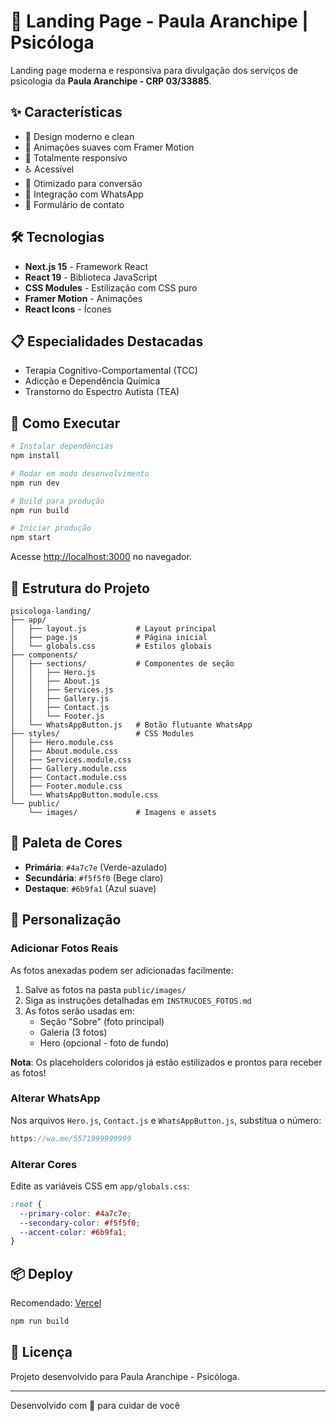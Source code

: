 # 🧠 Landing Page - Paula Aranchipe | Psicóloga

Landing page moderna e responsiva para divulgação dos serviços de psicologia da **Paula Aranchipe - CRP 03/33885**.

## ✨ Características

- 🎨 Design moderno e clean
- 🌊 Animações suaves com Framer Motion
- 📱 Totalmente responsivo
- ♿ Acessível
- 🎯 Otimizado para conversão
- 💚 Integração com WhatsApp
- 📧 Formulário de contato

## 🛠️ Tecnologias

- **Next.js 15** - Framework React
- **React 19** - Biblioteca JavaScript
- **CSS Modules** - Estilização com CSS puro
- **Framer Motion** - Animações
- **React Icons** - Ícones

## 📋 Especialidades Destacadas

- Terapia Cognitivo-Comportamental (TCC)
- Adicção e Dependência Química
- Transtorno do Espectro Autista (TEA)

## 🚀 Como Executar

```bash
# Instalar dependências
npm install

# Rodar em modo desenvolvimento
npm run dev

# Build para produção
npm run build

# Iniciar produção
npm start
```

Acesse [http://localhost:3000](http://localhost:3000) no navegador.

## 📁 Estrutura do Projeto

```
psicologa-landing/
├── app/
│   ├── layout.js           # Layout principal
│   ├── page.js             # Página inicial
│   └── globals.css         # Estilos globais
├── components/
│   ├── sections/           # Componentes de seção
│   │   ├── Hero.js
│   │   ├── About.js
│   │   ├── Services.js
│   │   ├── Gallery.js
│   │   ├── Contact.js
│   │   └── Footer.js
│   └── WhatsAppButton.js   # Botão flutuante WhatsApp
├── styles/                 # CSS Modules
│   ├── Hero.module.css
│   ├── About.module.css
│   ├── Services.module.css
│   ├── Gallery.module.css
│   ├── Contact.module.css
│   ├── Footer.module.css
│   └── WhatsAppButton.module.css
└── public/
    └── images/             # Imagens e assets
```

## 🎨 Paleta de Cores

- **Primária**: `#4a7c7e` (Verde-azulado)
- **Secundária**: `#f5f5f0` (Bege claro)
- **Destaque**: `#6b9fa1` (Azul suave)

## 📝 Personalização

### Adicionar Fotos Reais

As fotos anexadas podem ser adicionadas facilmente:

1. Salve as fotos na pasta `public/images/`
2. Siga as instruções detalhadas em `INSTRUCOES_FOTOS.md`
3. As fotos serão usadas em:
   - Seção "Sobre" (foto principal)
   - Galeria (3 fotos)
   - Hero (opcional - foto de fundo)

**Nota**: Os placeholders coloridos já estão estilizados e prontos para receber as fotos!

### Alterar WhatsApp

Nos arquivos `Hero.js`, `Contact.js` e `WhatsAppButton.js`, substitua o número:
```javascript
https://wa.me/5571999999999
```

### Alterar Cores

Edite as variáveis CSS em `app/globals.css`:
```css
:root {
  --primary-color: #4a7c7e;
  --secondary-color: #f5f5f0;
  --accent-color: #6b9fa1;
}
```

## 📦 Deploy

Recomendado: [Vercel](https://vercel.com)

```bash
npm run build
```

## 📄 Licença

Projeto desenvolvido para Paula Aranchipe - Psicóloga.

---

Desenvolvido com 💚 para cuidar de você

